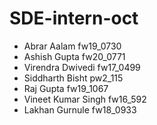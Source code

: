 # SDE-intern-oct

* Abrar Aalam fw19_0730 
* Ashish Gupta fw20_0771
* Virendra Dwivedi fw17_0499
* Siddharth Bisht pw2_115
* Raj Gupta fw19_1067
* Vineet Kumar Singh fw16_592
* Lakhan Gurnule fw18_0933

